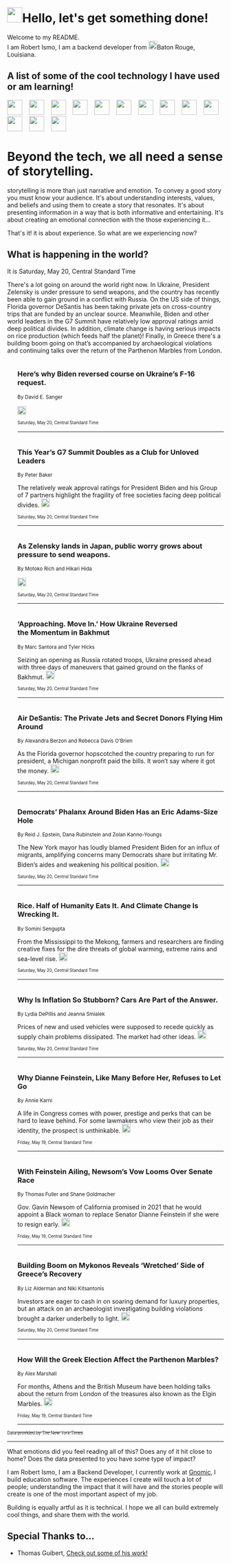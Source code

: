 <h1><img src="https://emojis.slackmojis.com/emojis/images/1643514375/3493/hot-coffee.gif?1643514375" width="35"/>Hello, let's get something done!</h1>

<p>Welcome to my README.<br/>
I am Robert Ismo, I am a backend developer from <img src="https://emojis.slackmojis.com/emojis/images/1638395689/50435/moulin_rouge.png?1638395689" width="20"/>Baton Rouge, Louisiana.</p>
<h2>A list of some of the cool technology I have used or am learning!</h2>
<p>
<img src="https://emojis.slackmojis.com/emojis/images/1643516091/21142/meow_bongotap.gif?1643516091" width="35" alt="">
<img src="https://img.shields.io/badge/Favorite%20Frontend%20Framework-SvelteKit-f83903" alt="">
<img src="https://img.shields.io/badge/Second%20Favorite-Vue-40b581" alt="">
<img src="https://img.shields.io/badge/Most%20Used%20Runtime-Nodejs-78b061" alt="">
<img src="https://emojis.slackmojis.com/emojis/images/1643517416/34482/fire.gif?1643517416" width="35" alt="">
<img src="https://img.shields.io/badge/Javascript%20But%20Better-Typescript-0078ca" alt="">
<img src="https://img.shields.io/badge/Favorite%20Language-Elixir-3e244d" alt="">
<img src="https://img.shields.io/badge/Containerize%20Everything-Docker-6ac9ef" alt="">
<img src="https://emojis.slackmojis.com/emojis/images/1643514596/5999/meow_party.gif?1643514596" width="35" alt="">
<img src="https://img.shields.io/badge/API%20Love%20Language-Graphql-de32a5" alt="">
<img src="https://img.shields.io/badge/Our%20Favorite%20Version%20Controller-Git-e94f33" alt="">
<img src="https://img.shields.io/badge/Favorite%20Database-Redis-d42d1d" alt="">
<img src="https://emojis.slackmojis.com/emojis/images/1643514559/5584/deployparrot.gif?1643514559" width="35" alt="">
<img src="https://img.shields.io/badge/Container%20Interstate-RabbitMQ-f66200" alt="">
<img src="https://img.shields.io/badge/Gotta%20Learn-Kubernetes-316adf" alt="">
<img src="https://img.shields.io/badge/Really%20Mature%20Now-WASM-654fef" alt="">
<img src="https://emojis.slackmojis.com/emojis/images/1666642497/61942/dance_vibe.gif?1666642497" width="35" alt="">
<img src="https://img.shields.io/badge/For%20My%20M1-ARM64-657d96" alt="">
<img src="https://img.shields.io/badge/Loving%20This%20So%20Much-TailwindCSS-17bcb5" alt="">
<img src="https://img.shields.io/badge/Cool%20Build%20Tool-Vite-f9cb24" alt="">
<img src="https://emojis.slackmojis.com/emojis/images/1669231376/62819/working-on-it.gif?1669231376" width="35" alt="">
<img src="https://img.shields.io/badge/Fun%20and%20Easy%20Database-MongoDB-5f8c49" alt="">
<img src="https://img.shields.io/badge/JS%20Life%20Support-NPM-c73737" alt="">
<img src="https://img.shields.io/badge/I%20Liked%20It-DynamoDB-0073b9" alt="">
<img src="https://emojis.slackmojis.com/emojis/images/1643514045/46/question.gif?1643514045" width="35" alt="">
<img src="https://img.shields.io/badge/cool-React-60d6f9" alt="">
<img src="https://img.shields.io/badge/Future%20Big%20Project-Lambda-f37e00" alt="">
<img src="https://img.shields.io/badge/NPM%20But%20Better-PNPM-f1aa07" alt="">
<img src="https://emojis.slackmojis.com/emojis/images/1643514943/9662/fbwow.gif?1643514943" width="35" alt="">
<img src="https://img.shields.io/badge/First%20Language-C-662079" alt="">
<img src="https://img.shields.io/badge/Where%20I%20Deploy%20Frontend-Vercel-000000" alt="">
<img src="https://img.shields.io/badge/Who%20Does%20not%20Want%20an%20App-Swift-f9492a" alt="">
<img src="https://emojis.slackmojis.com/emojis/images/1643514058/151/javascript.png?1643514058" width="35" alt="">
<img src="https://img.shields.io/badge/cool-Python-fbd542" alt="">
<img src="https://img.shields.io/badge/Favorite%20Something-Stripe-656cdc" alt="">
<img src="https://img.shields.io/badge/Of%20Course-HTML5-ed6327" alt="">
<img src="https://emojis.slackmojis.com/emojis/images/1660415405/60731/bomb.gif?1660415405" width="35" alt="">
<img src="https://img.shields.io/badge/hate-CSS-2964ec" alt="">
<img src="https://img.shields.io/badge/Learning-CircleCI-141215" alt="">
<img src="https://img.shields.io/badge/Learning-Rust-fbbb3b" alt="">
<img src="https://emojis.slackmojis.com/emojis/images/1660415397/60712/writing-hand.gif?1660415397" width="35" alt="">
<img src="https://img.shields.io/badge/Dev%20Browser%20of%20Choice-Firefox-cc4e26" alt="">
<img src="https://img.shields.io/badge/Recoverying%20From%20Windows-UNIX-1781e3" alt="">
<img src="https://img.shields.io/badge/LOVE-LogSeq-90c1c2" alt="">
<img src="https://emojis.slackmojis.com/emojis/images/1643514066/223/kirby.gif?1643514066" width="35" alt="">
<img src="https://img.shields.io/badge/Daily%20Driver-MacOS-e6e6e8" alt="">
<img src="https://img.shields.io/badge/Git%20Server-Github-000000" alt="">
<img src="https://img.shields.io/badge/enjoyable-EC2-f17428" alt="">
<img src="https://emojis.slackmojis.com/emojis/images/1643514239/2069/excited.gif?1643514239" width="35" alt="">
</p>
<h1>Beyond the tech, we all need a sense of storytelling.</h1>
<p>storytelling is more than just narrative and emotion. To convey a good story you must know your audience. It's about understanding interests, values, and beliefs and using them to create a story that resonates. It's about presenting information in a way that is both informative and entertaining. It's about creating an emotional connection with the those experiencing it...</p>
<p>That's it! it is about experience. So what are we experiencing now?</p>
<h2>What is happening in the world?</h2>
<p>It is Saturday, May 20, Central Standard Time</p>
<p>
There&#39;s a lot going on around the world right now. In Ukraine, President Zelensky is under pressure to send weapons, and the country has recently been able to gain ground in a conflict with Russia. On the US side of things, Florida governor DeSantis has been taking private jets on cross-country trips that are funded by an unclear source. Meanwhile, Biden and other world leaders in the G7 Summit have relatively low approval ratings amid deep political divides. In addition, climate change is having serious impacts on rice production (which feeds half the planet)! Finally, in Greece there&#39;s a building boom going on that’s accompanied by archaeological violations and continuing talks over the return of the Parthenon Marbles from London.</p>
<ol>
<img src="https://img.shields.io/badge/-world-blue" alt="">
<h3>Here’s why Biden reversed course on Ukraine’s F-16 request.</h3>
<sub>By David E. Sanger</sub>
<p>  <a href="https://nyti.ms/3WorTnq"><img src="https://developer.nytimes.com/files/poweredby_nytimes_30b.png?v=1583354208352" height="20"></a></p>
<sub><sub>Saturday, May 20, Central Standard Time</sub></sub>
<hr/>
<img src="https://img.shields.io/badge/-world-blue" alt="">
<h3>This Year’s G7 Summit Doubles as a Club for Unloved Leaders</h3>
<sub>By Peter Baker</sub>
<p>The relatively weak approval ratings for President Biden and his Group of 7 partners highlight the fragility of free societies facing deep political divides.  <a href="https://nyti.ms/3IslNMU"><img src="https://developer.nytimes.com/files/poweredby_nytimes_30b.png?v=1583354208352" height="20"></a></p>
<sub><sub>Saturday, May 20, Central Standard Time</sub></sub>
<hr/>
<img src="https://img.shields.io/badge/-world-blue" alt="">
<h3>As Zelensky lands in Japan, public worry grows about pressure to send weapons.</h3>
<sub>By Motoko Rich and Hikari Hida</sub>
<p>  <a href="https://nyti.ms/3WpwKom"><img src="https://developer.nytimes.com/files/poweredby_nytimes_30b.png?v=1583354208352" height="20"></a></p>
<sub><sub>Saturday, May 20, Central Standard Time</sub></sub>
<hr/>
<img src="https://img.shields.io/badge/-world-blue" alt="">
<h3>‘Approaching. Move In.’ How Ukraine Reversed the Momentum in Bakhmut</h3>
<sub>By Marc Santora and Tyler Hicks</sub>
<p>Seizing an opening as Russia rotated troops, Ukraine pressed ahead with three days of maneuvers that gained ground on the flanks of Bakhmut.  <a href="https://nyti.ms/3BI6BaB"><img src="https://developer.nytimes.com/files/poweredby_nytimes_30b.png?v=1583354208352" height="20"></a></p>
<sub><sub>Saturday, May 20, Central Standard Time</sub></sub>
<hr/>
<img src="https://img.shields.io/badge/-us-blue" alt="">
<h3>Air DeSantis: The Private Jets and Secret Donors Flying Him Around</h3>
<sub>By Alexandra Berzon and Rebecca Davis O’Brien</sub>
<p>As the Florida governor hopscotched the country preparing to run for president, a Michigan nonprofit paid the bills. It won’t say where it got the money.  <a href="https://nyti.ms/3BJ3yz1"><img src="https://developer.nytimes.com/files/poweredby_nytimes_30b.png?v=1583354208352" height="20"></a></p>
<sub><sub>Saturday, May 20, Central Standard Time</sub></sub>
<hr/>
<img src="https://img.shields.io/badge/-us-blue" alt="">
<h3>Democrats’ Phalanx Around Biden Has an Eric Adams-Size Hole</h3>
<sub>By Reid J. Epstein, Dana Rubinstein and Zolan Kanno-Youngs</sub>
<p>The New York mayor has loudly blamed President Biden for an influx of migrants, amplifying concerns many Democrats share but irritating Mr. Biden’s aides and weakening his political position.  <a href="https://nyti.ms/3OokPoL"><img src="https://developer.nytimes.com/files/poweredby_nytimes_30b.png?v=1583354208352" height="20"></a></p>
<sub><sub>Saturday, May 20, Central Standard Time</sub></sub>
<hr/>
<img src="https://img.shields.io/badge/-climate-blue" alt="">
<h3>Rice. Half of Humanity Eats It. And Climate Change Is Wrecking It.</h3>
<sub>By Somini Sengupta</sub>
<p>From the Mississippi to the Mekong, farmers and researchers are finding creative fixes for the dire threats of global warming, extreme rains and sea-level rise.  <a href="https://nyti.ms/3BOJD1r"><img src="https://developer.nytimes.com/files/poweredby_nytimes_30b.png?v=1583354208352" height="20"></a></p>
<sub><sub>Saturday, May 20, Central Standard Time</sub></sub>
<hr/>
<img src="https://img.shields.io/badge/-business-blue" alt="">
<h3>Why Is Inflation So Stubborn? Cars Are Part of the Answer.</h3>
<sub>By Lydia DePillis and Jeanna Smialek</sub>
<p>Prices of new and used vehicles were supposed to recede quickly as supply chain problems dissipated. The market had other ideas.  <a href="https://nyti.ms/3BGhAkU"><img src="https://developer.nytimes.com/files/poweredby_nytimes_30b.png?v=1583354208352" height="20"></a></p>
<sub><sub>Saturday, May 20, Central Standard Time</sub></sub>
<hr/>
<img src="https://img.shields.io/badge/-us-blue" alt="">
<h3>Why Dianne Feinstein, Like Many Before Her, Refuses to Let Go</h3>
<sub>By Annie Karni</sub>
<p>A life in Congress comes with power, prestige and perks that can be hard to leave behind. For some lawmakers who view their job as their identity, the prospect is unthinkable.  <a href="https://nyti.ms/439cZn0"><img src="https://developer.nytimes.com/files/poweredby_nytimes_30b.png?v=1583354208352" height="20"></a></p>
<sub><sub>Friday, May 19, Central Standard Time</sub></sub>
<hr/>
<img src="https://img.shields.io/badge/-us-blue" alt="">
<h3>With Feinstein Ailing, Newsom’s Vow Looms Over Senate Race</h3>
<sub>By Thomas Fuller and Shane Goldmacher</sub>
<p>Gov. Gavin Newsom of California promised in 2021 that he would appoint a Black woman to replace Senator Dianne Feinstein if she were to resign early.  <a href="https://nyti.ms/42QDLkn"><img src="https://developer.nytimes.com/files/poweredby_nytimes_30b.png?v=1583354208352" height="20"></a></p>
<sub><sub>Friday, May 19, Central Standard Time</sub></sub>
<hr/>
<img src="https://img.shields.io/badge/-business-blue" alt="">
<h3>Building Boom on Mykonos Reveals ‘Wretched’ Side of Greece’s Recovery</h3>
<sub>By Liz Alderman and Niki Kitsantonis</sub>
<p>Investors are eager to cash in on soaring demand for luxury properties, but an attack on an archaeologist investigating building violations brought a darker underbelly to light.  <a href="https://nyti.ms/3BEESI1"><img src="https://developer.nytimes.com/files/poweredby_nytimes_30b.png?v=1583354208352" height="20"></a></p>
<sub><sub>Saturday, May 20, Central Standard Time</sub></sub>
<hr/>
<img src="https://img.shields.io/badge/-arts-blue" alt="">
<h3>How Will the Greek Election Affect the Parthenon Marbles?</h3>
<sub>By Alex Marshall</sub>
<p>For months, Athens and the British Museum have been holding talks about the return from London of the treasures also known as the Elgin Marbles.  <a href="https://nyti.ms/3BGwA25"><img src="https://developer.nytimes.com/files/poweredby_nytimes_30b.png?v=1583354208352" height="20"></a></p>
<sub><sub>Friday, May 19, Central Standard Time</sub></sub>
<hr/>
</ol>
<a href="https://developer.nytimes.com"><sub><sub>Data provided by The New York Times</sub></sub></a>
<hr/>
<p>What emotions did you feel reading all of this? Does any of it hit close to home? Does the data presented to you have some type of impact?</p>
<p>I am Robert Ismo, I am a Backend Developer, I currently work at <a href="https://gnomic.education/">Gnomic</a>, I build education software. The experiences I create will touch a lot of people; understanding the impact that it will have and the stories people will create is one of the most important aspect of my job.</p>
<p>Building is equally artful as it is technical. I hope we all can build extremely cool things, and share them with the world.</p>
<h2>Special Thanks to...</h2>
<ul>
<li>Thomas Guibert, <a href="https://github.com/thmsgbrt/thmsgbrt">Check out some of his work!</a></li>
</ul>